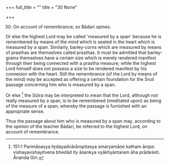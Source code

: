 +++
full_title = ""
title = "30 None"

+++


30. On account of remembrance; so Bādari opines.

Or else the highest Lord may be called 'measured by a span' because he is remembered by means of the mind which is seated in the heart which is measured by a span. Similarly, barley-corns which are measured by means of prasthas are themselves called prasthas. It must be admitted that barley-grains themselves have a certain size which is merely rendered manifest through their being connected with a prastha measure; while the highest Lord himself does not possess a size to be rendered manifest by his connexion with the heart. Still the remembrance (of the Lord by means of the mind) may be accepted as offering a certain foundation for the Śruti passage concerning him who is measured by a span.

Or else [^fn_165] the Sūtra may be interpreted to mean that the Lord, although not really measured by a span, is to be remembered (meditated upon) as being of the measure of a span; whereby the passage is furnished with an appropriate sense.

Thus the passage about him who is measured by a span may, according to the opinion of the teacher Bādari, be referred to the highest Lord, on account of remembrance.

[^fn_165]: 151:1 Parimāṇasya hr̥dayadvārāropitasya smaryamāṇe katham āropo vishayavishayitvena bhedād ity āśankya vyākhyāntaram āha prādeśeti. Ānanda Giri.

